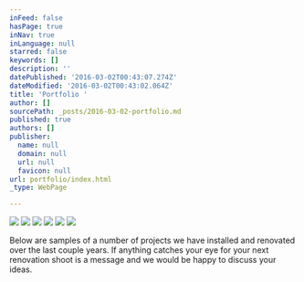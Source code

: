 ```yaml
---
inFeed: false
hasPage: true
inNav: true
inLanguage: null
starred: false
keywords: []
description: ''
datePublished: '2016-03-02T00:43:07.274Z'
dateModified: '2016-03-02T00:43:02.064Z'
title: 'Portfolio '
author: []
sourcePath: _posts/2016-03-02-portfolio.md
published: true
authors: []
publisher:
  name: null
  domain: null
  url: null
  favicon: null
url: portfolio/index.html
_type: WebPage

---
```

![](https://the-grid-user-content.s3-us-west-2.amazonaws.com/f89b75d8-aa10-42f2-851f-a4bd171088ab.jpg)
![](https://the-grid-user-content.s3-us-west-2.amazonaws.com/7c20a216-a14d-4b19-8085-8a1d445c2f9b.jpg)
![](https://the-grid-user-content.s3-us-west-2.amazonaws.com/8731d739-1df4-4c22-8d4b-7f89caab9671.jpg)
![](https://the-grid-user-content.s3-us-west-2.amazonaws.com/b3ebad58-e8e3-4049-97eb-ab119c086a60.jpg)
![](https://the-grid-user-content.s3-us-west-2.amazonaws.com/482fd9c8-623e-4d59-8aa5-e8c70cf7cd07.jpg)
![](https://the-grid-user-content.s3-us-west-2.amazonaws.com/5ce3c173-12c9-4fa8-be0b-71e6c70f7752.jpg)

Below are samples of a number of projects we have installed and renovated over the last couple years. If anything catches your eye for your next renovation shoot is a message and we would be happy to discuss your ideas.